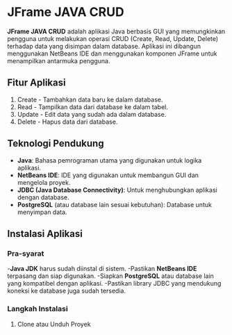# JFrame JAVA CRUD


**JFrame JAVA CRUD** adalah aplikasi Java berbasis GUI yang memungkinkan pengguna untuk melakukan operasi CRUD (Create, Read, Update, Delete) terhadap data yang disimpan dalam database. Aplikasi ini dibangun menggunakan NetBeans IDE dan menggunakan komponen JFrame untuk menampilkan antarmuka pengguna.

## Fitur Aplikasi
1. Create - Tambahkan data baru ke dalam database.
2. Read - Tampilkan data dari database ke dalam tabel.
3. Update - Edit data yang sudah ada dalam database.
4. Delete - Hapus data dari database.

## Teknologi Pendukung
- **Java**: Bahasa pemrograman utama yang digunakan untuk logika aplikasi.
- **NetBeans IDE**: IDE yang digunakan untuk membangun GUI dan mengelola proyek.
- **JDBC (Java Database Connectivity)**: Untuk menghubungkan aplikasi dengan database.
- **PostgreSQL** (atau database lain sesuai kebutuhan): Database untuk menyimpan data.

## Instalasi Aplikasi
### Pra-syarat
-**Java JDK** harus sudah diinstal di sistem.
-Pastikan **NetBeans IDE** terpasang dan siap digunakan.
-Siapkan **PostgreSQL** atau database lain yang kompatibel dengan aplikasi.
-Pastikan library JDBC yang mendukung koneksi ke database juga sudah tersedia.

### Langkah Instalasi
1. Clone atau Unduh Proyek
   

